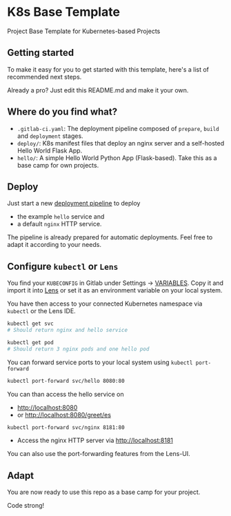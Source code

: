 # K8s Base Template

Project Base Template for Kubernetes-based Projects

## Getting started

To make it easy for you to get started with this template, here's a list of recommended next steps.

Already a pro? Just edit this README.md and make it your own.

## Where do you find what?

- `.gitlab-ci.yaml`: The deployment pipeline composed of `prepare`, `build` and `deployment` stages.
- `deploy/`: K8s manifest files that deploy an nginx server and a self-hosted Hello World Flask App.
- `hello/`: A simple Hello World Python App (Flask-based). Take this as a base camp for own projects.

## Deploy

Just start a new [deployment pipeline](../../../-/pipelines/new) to deploy

- the example `hello` service and 
- a default `nginx` HTTP service.

The pipeline is already prepared for automatic deployments. Feel free to adapt it according to your needs.

## Configure `kubectl` or `Lens`

You find your `KUBECONFIG` in Gitlab under Settings -> [VARIABLES](../../../-/settings/ci_cd).
Copy it and import it into [Lens](https://k8slens.dev) or set it as an environment variable on your local system.

You have then access to your connected Kubernetes namespace via `kubectl` or the Lens IDE.

```bash
kubectl get svc
# Should return nginx and hello service
```

```bash
kubectl get pod
# Should return 3 nginx pods and one hello pod
```

You can forward service ports to your local system using `kubectl port-forward`

```bash
kubectl port-forward svc/hello 8080:80
```

You can than access the hello service on 

- [http://localhost:8080](http://localhost:8080)
- or [http://localhost:8080/greet/es](http://localhost:8080/greet/es)

```bash
kubectl port-forward svc/nginx 8181:80
```

- Access the nginx HTTP server via [http://localhost:8181](http://localhost:8181)

You can also use the port-forwarding features from the Lens-UI.

## Adapt

You are now ready to use this repo as a base camp for your project.

Code strong!
